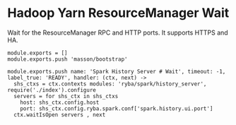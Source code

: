 
# Hadoop Yarn ResourceManager Wait

Wait for the ResourceManager RPC and HTTP ports. It supports HTTPS and HA.

    module.exports = []
    module.exports.push 'masson/bootstrap'

    module.exports.push name: 'Spark History Server # Wait', timeout: -1, label_true: 'READY', handler: (ctx, next) ->
      shs_ctxs = ctx.contexts modules: 'ryba/spark/history_server', require('./index').configure
      servers = for shs_ctx in shs_ctxs
        host: shs_ctx.config.host
        port: shs_ctx.config.ryba.spark.conf['spark.history.ui.port']
      ctx.waitIsOpen servers , next